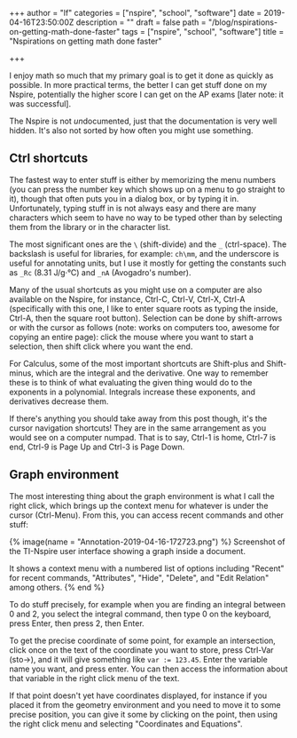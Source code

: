 +++
author = "lf"
categories = ["nspire", "school", "software"]
date = 2019-04-16T23:50:00Z
description = ""
draft = false
path = "/blog/nspirations-on-getting-math-done-faster"
tags = ["nspire", "school", "software"]
title = "Nspirations on getting math done faster"

+++

I enjoy math so much that my primary goal is to get it done as quickly as possible. In more practical terms, the better I can get stuff done on my Nspire, potentially the higher score I can get on the AP exams \[later note: it was successful\]. <!-- excerpt -->

The Nspire is not *un*documented, just that the documentation is very well hidden. It's also not sorted by how often you might use something.

## Ctrl shortcuts
The fastest way to enter stuff is either by memorizing the menu numbers (you can press the number key which shows up on a menu to go straight to it), though that often puts you in a dialog box, or by typing it in. Unfortunately, typing stuff in is not always easy and there are many characters which seem to have no way to be typed other than by selecting them from the library or in the character list.

The most significant ones are the `\` (shift-divide) and the `_` (ctrl-space). The backslash is useful for libraries, for example: `ch\mm`, and the underscore is useful for annotating units, but I use it mostly for getting the constants such as `_Rc` (8.31 J/g·°C) and `_nA` (Avogadro's number).

Many of the usual shortcuts as you might use on a computer are also available on the Nspire, for instance, Ctrl-C, Ctrl-V, Ctrl-X, Ctrl-A (specifically with this one, I like to enter square roots as typing the inside, Ctrl-A, then the square root button). Selection can be done by shift-arrows or with the cursor as follows (note: works on computers too, awesome for copying an entire page): click the mouse where you want to start a selection, then shift click where you want the end.

For Calculus, some of the most important shortcuts are Shift-plus and Shift-minus, which are the integral and the derivative. One way to remember these is to think of what evaluating the given thing would do to the exponents in a polynomial. Integrals increase these exponents, and derivatives decrease them.

If there's anything you should take away from this post though, it's the cursor navigation shortcuts! They are in the same arrangement as you would see on a computer numpad. That is to say, Ctrl-1 is home, Ctrl-7 is end, Ctrl-9 is Page Up and Ctrl-3 is Page Down.

## Graph environment
The most interesting thing about the graph environment is what I call the right click, which brings up the context menu for whatever is under the cursor (Ctrl-Menu). From this, you can access recent commands and other stuff:

{% image(name = "Annotation-2019-04-16-172723.png") %}
Screenshot of the TI-Nspire user interface showing a graph inside a document.

It shows a context menu with a numbered list of options including "Recent" for recent commands, "Attributes", "Hide", "Delete", and "Edit Relation" among others.
{% end %}

To do stuff precisely, for example when you are finding an integral between 0 and 2, you select the integral command, then type 0 on the keyboard, press Enter, then press 2, then Enter.

To get the precise coordinate of some point, for example an intersection, click once on the text of the coordinate you want to store, press Ctrl-Var (sto->), and it will give something like `var := 123.45`. Enter the variable name you want, and press enter. You can then access the information about that variable in the right click menu of the text.

If that point doesn't yet have coordinates displayed, for instance if you placed it from the geometry environment and you need to move it to some precise position, you can give it some by clicking on the point, then using the right click menu and selecting "Coordinates and Equations".

